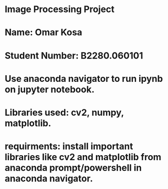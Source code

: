 # Image Processing Project

# Name: Omar Kosa 
# Student Number: B2280.060101

# Use anaconda navigator to run ipynb on jupyter notebook.
# Libraries used: cv2, numpy, matplotlib.
# requirments: install important libraries like cv2 and matplotlib from anaconda prompt/powershell in anaconda navigator.